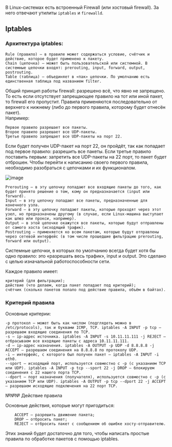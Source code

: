 В Linux-системах есть встроенный Firewall (или хостовый firewall). За него отвечают утилиты `iptables` и `firewalld`.

## Iptables
### Архитектура iptables:

    Rule (правило) — в правиле может содержаться условие, счётчик и действие, которое будет применено к пакету.
    Chain (цепочка) — может быть пользовательской или системной. В системные цепочки входят: prerouting, input, forward, output, postrouting.
    Table (таблица) — объединяет в «пак» цепочки. По умолчанию есть единственная таблица под названием filter.

Общий принцип работы firewall: разрешено всё, что явно не запрещено. То есть если отсутствует запрещающее правило на тот или иной пакет, то firewall его пропустит. Правила применяются последовательно от верхнего к нижнему (либо до первого правила, которому будет отнесён пакет).\
Например:

    Первое правило разрешает все пакеты.
    Второе правило разрешает все UDP-пакеты.
    Третье правило запрещает все UDP-пакеты на порт 22.

Если будет получен UDP-пакет на порт 22, он пройдёт, так как попадает под первое правило: разрешить все пакеты. Если третье правило поставить первым: запретить все UDP-пакеты на 22 порт, то пакет будет отброшен.
Чтобы перейти к написанию своего первого правила, необходимо разобраться с цепочками и их функционалом.

![image](https://github.com/Eytes/MyLibrary_CTF_and_programming/assets/67365128/bb8f9a81-94a2-4dfe-9162-04199b6ae080)

    Prerouting — в эту цепочку попадают все входящие пакеты до того, как будет принято решение о том, кому он предназначается (input или forward).
    Input — в эту цепочку попадают все пакеты, предназначенные для конечного узла.
    Forward — в эту цепочку попадают пакеты, которые проходят через этот узел, но предназначены другому (в случае, если Linux-машина выступает как шлюз или прокси, например).
    Output — в этой цепочке окажутся все пакеты, которые будут отправлены от самого хоста (исходящий трафик).
    Postrouting — применяется ко всем пакетам, которые будут отправлены через сетевой интерфейс (в том числе прошедшие фильтрацию prerouting, forward или output).

Системные цепочки, в которых по умолчанию всегда будет хотя бы одно правило: это «разрешать весь трафик», input и output. Это сделано с целью изначальной работоспособности сети.

Каждое правило имеет:

    критерий (для фильтрации);
    действие (что делаем, когда пакет попадает под критерий);
    счётчик (сколько пакетов попало под действие правила, объём в байтах).

### Критерий правила

Основные критерии:

    -p протокол — может быть как числом (подглядеть можно в /etc/protocols), так и буквами ICMP, TCP. iptables -A INPUT -p tcp — разрешаем входящие соединения по TCP.
    -s — ip-адрес источника. iptables -A INPUT -s 10.11.11.111 -j REJECT — отбрасываем все входящие пакеты с адреса 10.11.11.111.
    -d — ip-адрес назначения. iptables -A OUTPUT -p UDP -d 8.8.8.8 -j ACCEPT — разрешаем соединения на 8.8.8.8 по протоколу UDP.
    -i — интерфейс, с которого был получен пакет — iptables -A INPUT -i eth0.
    --sport — исходящий порт, используется совместно с -p (с указанием TCP или UDP). iptables -A INPUT -p tcp --sport 22 -j DROP — блокируем соединения с 22 нашего порта TCP.
    --dport — порт назначения (получателя), используется совместно с -p (с указанием TCP или UDP). iptables -A OUTPUT -p tcp --dport 22 -j ACCEPT — разрешаем исходящие подключения на 22 порт TCP.

№№№ Действие правила

Основные действия, которые могут пригодиться:

        ACCEPT — разрешить движение пакета;
        DROP — отбросить пакет;
        REJECT — отбросить пакет с сообщением об ошибке хосту-отправителю.

Этих знаний будет достаточно для того, чтобы написать простые правила по обработке пакетов с помощью iptables.
